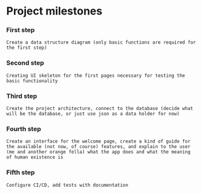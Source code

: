 # Project milestones

### First step

```
Create a data structure diagram (only basic functions are required for the first step)
```

### Second step

```
Creating UI skeleton for the first pages necessary for testing the basic functionality
```

### Third step

```
Create the project architecture, connect to the database (decide what will be the database, or just use json as a data holder for now)
```

### Fourth step

```
Create an interface for the welcome page, create a kind of guide for the available (not now, of course) features, and explain to the user (me and another orange fella) what the app does and what the meaning of human existence is
```

### Fifth step

```
Configure CI/CD, add tests with documentation
```
